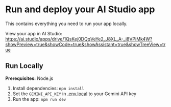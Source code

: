 # Run and deploy your AI Studio app

This contains everything you need to run your app locally.

View your app in AI Studio: https://ai.studio/apps/drive/1QsKej0DQqVeYe2_J8XL_A-_i8VPiMk4W?showPreview=true&showCode=true&showAssistant=true&showTreeView=true

## Run Locally

**Prerequisites:**  Node.js


1. Install dependencies:
   `npm install`
2. Set the `GEMINI_API_KEY` in [.env.local](.env.local) to your Gemini API key
3. Run the app:
   `npm run dev`
